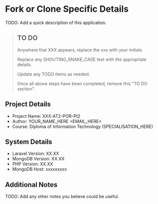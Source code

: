 # Fork or Clone Specific Details

TODO: Add a quick description of this application.

> ## TO DO
>
> Anywhere that XXX appears, replace the xxx with your initials.
>
> Replace any SHOUTING_SNAKE_CASE text with the appropriate details.
>
> Update any TODO items as needed.
>
> Once all above steps have been completed, remove this "TO DO section".

## Project Details

- Project Name: XXX-AT2-POR-Pt2
- Author: YOUR_NAME_HERE <EMAIL_HERE>
- Course: Diploma of Information Technology (SPECIALISATION_HERE)

## System Details

- Laravel Version: XX.XX
- MongoDB Version: XX.XX
- PHP Version: XX.XX
- MongoDB Host: xxxxxxxxx

## Additional Notes

TODO: Add any other notes you believe could be useful.
